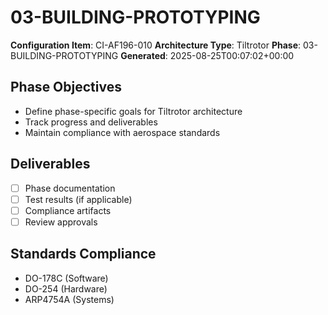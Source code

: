 # 03-BUILDING-PROTOTYPING

**Configuration Item**: CI-AF196-010
**Architecture Type**: Tiltrotor
**Phase**: 03-BUILDING-PROTOTYPING
**Generated**: 2025-08-25T00:07:02+00:00

## Phase Objectives
- Define phase-specific goals for Tiltrotor architecture
- Track progress and deliverables
- Maintain compliance with aerospace standards

## Deliverables
- [ ] Phase documentation
- [ ] Test results (if applicable)
- [ ] Compliance artifacts
- [ ] Review approvals

## Standards Compliance
- DO-178C (Software)
- DO-254 (Hardware)
- ARP4754A (Systems)
